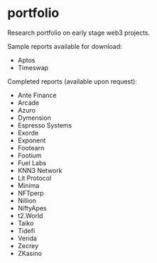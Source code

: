 # portfolio
Research portfolio on early stage web3 projects.

Sample reports available for download:
- Aptos
- Timeswap

Completed reports (available upon request):

- Ante Finance
- Arcade
- Azuro
- Dymension
- Espresso Systems
- Exorde
- Exponent
- Footearn
- Footium
- Fuel Labs
- KNN3 Network 
- Lit Protocol
- Minima
- NFTperp
- Nillion
- NiftyApes
- t2.World
- Taiko
- Tidefi
- Verida
- Zecrey
- ZKasino


